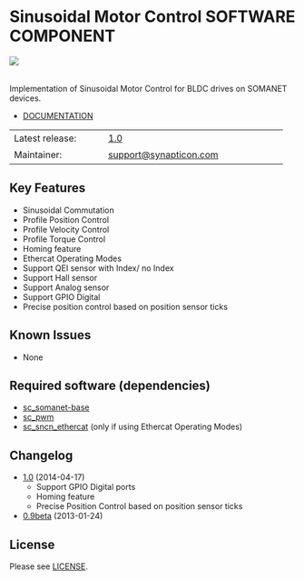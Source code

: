 Sinusoidal Motor Control SOFTWARE COMPONENT 
===============
<img align="left" src="https://s3-eu-west-1.amazonaws.com/synapticon-resources/images/logos/synapticon_fullname_blackoverwhite_280x48.png"/>
<br/>
<br/>

Implementation of Sinusoidal Motor Control for BLDC drives on SOMANET devices.

  * [DOCUMENTATION](http://synapticon.github.io/sc_sncn_motorctrl_sin/)

<table>
<tr>
  <td width="150px" height="30px">Latest release: </td>
  <td width="300px"><a href="https://github.com/synapticon/sc_sncn_motorctrl_sin/releases/tag/v1.0">1.0</a></td>
</tr>
<tr>
  <td height="30px">Maintainer:</td>
  <td><a href="mailto:support@synapticon.com">support@synapticon.com</a></td>
</tr>
</table> 

Key Features
---------
   * Sinusoidal Commutation
   * Profile Position Control 
   * Profile Velocity Control
   * Profile Torque Control
   * Homing feature
   * Ethercat Operating Modes
   * Support QEI sensor with Index/ no Index
   * Support Hall sensor
   * Support Analog sensor 
   * Support GPIO Digital
   * Precise position control based on position sensor ticks

Known Issues
---------
  * None

Required software (dependencies)
---------
  * [sc_somanet-base](https://github.com/synapticon/sc_somanet-base) 
  * [sc_pwm](https://github.com/synapticon/sc_pwm)
  * [sc_sncn_ethercat](https://github.com/synapticon/sc_sncn_ethercat) (only if using Ethercat Operating Modes)

Changelog
---------
  * [1.0](https://github.com/synapticon/sc_sncn_motorctrl_sin/releases/tag/v1.0) (2014-04-17)
	* Support GPIO Digital ports
	* Homing feature
	* Precise Position Control based on position sensor ticks
  * [0.9beta](https://github.com/synapticon/sc_sncn_ctrlproto/releases/tag/v0.9-beta) (2013-01-24)

License
---------

Please see [LICENSE](http://synapticon.github.io/sc_sncn_motorctrl_sin/legal.html).
